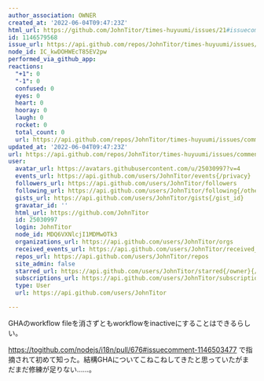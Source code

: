 ```yaml
---
author_association: OWNER
created_at: '2022-06-04T09:47:23Z'
html_url: https://github.com/JohnTitor/times-huyuumi/issues/21#issuecomment-1146579568
id: 1146579568
issue_url: https://api.github.com/repos/JohnTitor/times-huyuumi/issues/21
node_id: IC_kwDOHWEcT85EV2pw
performed_via_github_app: 
reactions:
  "+1": 0
  "-1": 0
  confused: 0
  eyes: 0
  heart: 0
  hooray: 0
  laugh: 0
  rocket: 0
  total_count: 0
  url: https://api.github.com/repos/JohnTitor/times-huyuumi/issues/comments/1146579568/reactions
updated_at: '2022-06-04T09:47:23Z'
url: https://api.github.com/repos/JohnTitor/times-huyuumi/issues/comments/1146579568
user:
  avatar_url: https://avatars.githubusercontent.com/u/25030997?v=4
  events_url: https://api.github.com/users/JohnTitor/events{/privacy}
  followers_url: https://api.github.com/users/JohnTitor/followers
  following_url: https://api.github.com/users/JohnTitor/following{/other_user}
  gists_url: https://api.github.com/users/JohnTitor/gists{/gist_id}
  gravatar_id: ''
  html_url: https://github.com/JohnTitor
  id: 25030997
  login: JohnTitor
  node_id: MDQ6VXNlcjI1MDMwOTk3
  organizations_url: https://api.github.com/users/JohnTitor/orgs
  received_events_url: https://api.github.com/users/JohnTitor/received_events
  repos_url: https://api.github.com/users/JohnTitor/repos
  site_admin: false
  starred_url: https://api.github.com/users/JohnTitor/starred{/owner}{/repo}
  subscriptions_url: https://api.github.com/users/JohnTitor/subscriptions
  type: User
  url: https://api.github.com/users/JohnTitor

---
```

GHAのworkflow fileを消さずともworkflowをinactiveにすることはできるらしい。

https://togithub.com/nodejs/i18n/pull/676#issuecomment-1146503477 で指摘されて初めて知った。結構GHAについてこねこねしてきたと思っていたがまだまだ修練が足りない……。